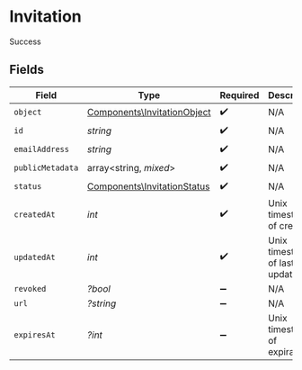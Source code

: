 # Invitation

Success


## Fields

| Field                                                                      | Type                                                                       | Required                                                                   | Description                                                                | Example                                                                    |
| -------------------------------------------------------------------------- | -------------------------------------------------------------------------- | -------------------------------------------------------------------------- | -------------------------------------------------------------------------- | -------------------------------------------------------------------------- |
| `object`                                                                   | [Components\InvitationObject](../../Models/Components/InvitationObject.md) | :heavy_check_mark:                                                         | N/A                                                                        |                                                                            |
| `id`                                                                       | *string*                                                                   | :heavy_check_mark:                                                         | N/A                                                                        |                                                                            |
| `emailAddress`                                                             | *string*                                                                   | :heavy_check_mark:                                                         | N/A                                                                        |                                                                            |
| `publicMetadata`                                                           | array<string, *mixed*>                                                     | :heavy_check_mark:                                                         | N/A                                                                        |                                                                            |
| `status`                                                                   | [Components\InvitationStatus](../../Models/Components/InvitationStatus.md) | :heavy_check_mark:                                                         | N/A                                                                        | pending                                                                    |
| `createdAt`                                                                | *int*                                                                      | :heavy_check_mark:                                                         | Unix timestamp of creation.<br/>                                           |                                                                            |
| `updatedAt`                                                                | *int*                                                                      | :heavy_check_mark:                                                         | Unix timestamp of last update.<br/>                                        |                                                                            |
| `revoked`                                                                  | *?bool*                                                                    | :heavy_minus_sign:                                                         | N/A                                                                        | false                                                                      |
| `url`                                                                      | *?string*                                                                  | :heavy_minus_sign:                                                         | N/A                                                                        |                                                                            |
| `expiresAt`                                                                | *?int*                                                                     | :heavy_minus_sign:                                                         | Unix timestamp of expiration.<br/>                                         |                                                                            |